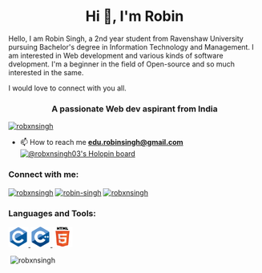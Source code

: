 <h1 align="center">Hi 👋, I'm Robin</h1>

Hello, I am Robin Singh, a 2nd year student from Ravenshaw University pursuing Bachelor's degree in Information Technology and Management.
I am interested in Web development and various kinds of software dvelopment. I'm a beginner in the field of Open-source and so much interested in the same.

I would love to connect with you all.
<h3 align="center">A passionate Web dev aspirant from India</h3>

<p align="left"> <a href="https://twitter.com/robxnsingh" target="blank"><img src="https://img.shields.io/twitter/follow/robxnsingh?logo=twitter&style=for-the-badge" alt="robxnsingh" /></a> </p>

- 📫 How to reach me **edu.robinsingh@gmail.com**
[![@robxnsingh03's Holopin board](https://holopin.me/robxnsingh03)](https://holopin.io/@robxnsingh03)

<h3 align="left">Connect with me:</h3>
<p align="left">
<a href="https://twitter.com/robxnsingh" target="blank"><img align="center" src="https://raw.githubusercontent.com/rahuldkjain/github-profile-readme-generator/master/src/images/icons/Social/twitter.svg" alt="robxnsingh" height="30" width="40" /></a>
<a href="https://linkedin.com/in/robin-singh" target="blank"><img align="center" src="https://raw.githubusercontent.com/rahuldkjain/github-profile-readme-generator/master/src/images/icons/Social/linked-in-alt.svg" alt="robin-singh" height="30" width="40" /></a>
<a href="https://instagram.com/robxnsingh" target="blank"><img align="center" src="https://raw.githubusercontent.com/rahuldkjain/github-profile-readme-generator/master/src/images/icons/Social/instagram.svg" alt="robxnsingh" height="30" width="40" /></a>
</p>

<h3 align="left">Languages and Tools:</h3>
<p align="left"> <a href="https://www.cprogramming.com/" target="_blank" rel="noreferrer"> <img src="https://raw.githubusercontent.com/devicons/devicon/master/icons/c/c-original.svg" alt="c" width="40" height="40"/> </a> <a href="https://www.w3schools.com/cpp/" target="_blank" rel="noreferrer"> <img src="https://raw.githubusercontent.com/devicons/devicon/master/icons/cplusplus/cplusplus-original.svg" alt="cplusplus" width="40" height="40"/> </a> <a href="https://www.w3.org/html/" target="_blank" rel="noreferrer"> <img src="https://raw.githubusercontent.com/devicons/devicon/master/icons/html5/html5-original-wordmark.svg" alt="html5" width="40" height="40"/> </a> </p>

<p>&nbsp;<img align="center" src="https://github-readme-stats.vercel.app/api?username=robxnsingh&show_icons=true&locale=en" alt="robxnsingh" /></p>
